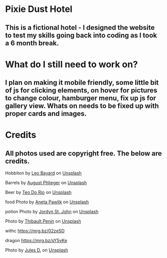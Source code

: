 # Pixie Dust Hotel

## This is a fictional hotel - I designed the website to test my skills going back into coding as I took a 6 month break.

# What do I still need to work on?

## I plan on making it mobile friendly, some little bit of js for clicking elements, on hover for pictures to change colour, hamburger menu, fix up js for gallery view. Whats on needs to be fixed up with proper cards and images.

# Credits

## All photos used are copyright free. The below are credits.
 
Hobbiton by <a href="https://unsplash.com/@leob_photography?utm_content=creditCopyText&utm_medium=referral&utm_source=unsplash">Leo Bayard</a> on <a href="https://unsplash.com/photos/a-house-with-a-thatched-roof-next-to-a-body-of-water-wvKBJb3iEWA?utm_content=creditCopyText&utm_medium=referral&utm_source=unsplash">Unsplash</a>
  

 Barrels by  <a href="https://unsplash.com/@augie_ph?utm_content=creditCopyText&utm_medium=referral&utm_source=unsplash">August Phlieger</a> on <a href="https://unsplash.com/photos/brown-wooden-barrels-on-brown-wooden-floor-fcyqGNfNJQk?utm_content=creditCopyText&utm_medium=referral&utm_source=unsplash">Unsplash</a>
  

  Beer by <a href="https://unsplash.com/@teofromrio?utm_content=creditCopyText&utm_medium=referral&utm_source=unsplash">Teo Do Rio</a> on <a href="https://unsplash.com/photos/clear-drinking-glass-with-beer-on-black-table-EUO7L470LXk?utm_content=creditCopyText&utm_medium=referral&utm_source=unsplash">Unsplash</a>
  
  food Photo by <a href="https://unsplash.com/@anetakpawlik?utm_content=creditCopyText&utm_medium=referral&utm_source=unsplash">Aneta Pawlik</a> on <a href="https://unsplash.com/photos/sandwich-beside-glass-cup-photo-n8MSXvRCevM?utm_content=creditCopyText&utm_medium=referral&utm_source=unsplash">Unsplash</a>
  
  potion Photo by <a href="https://unsplash.com/@jordynstjohn?utm_content=creditCopyText&utm_medium=referral&utm_source=unsplash">Jordyn St. John</a> on <a href="https://unsplash.com/photos/a-table-topped-with-different-types-of-glassware-_tCHDodsrjM?utm_content=creditCopyText&utm_medium=referral&utm_source=unsplash">Unsplash</a>
  
  Photo by <a href="https://unsplash.com/@thibaultpenin?utm_content=creditCopyText&utm_medium=referral&utm_source=unsplash">Thibault Penin</a> on <a href="https://unsplash.com/photos/brown-pendant-light-uqd-Eq1_TtE?utm_content=creditCopyText&utm_medium=referral&utm_source=unsplash">Unsplash</a>
  
  withc https://mrg.bz/02zeSD

  dragon https://mrg.bz/sY5vKe

  Photo by <a href="https://unsplash.com/@varietou?utm_content=creditCopyText&utm_medium=referral&utm_source=unsplash">Jules D.</a> on <a href="https://unsplash.com/photos/man-sitting-on-chair-playing-harp-KrE_a9Inloc?utm_content=creditCopyText&utm_medium=referral&utm_source=unsplash">Unsplash</a>
  